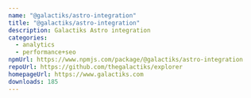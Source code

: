 ```yaml
---
name: "@galactiks/astro-integration"
title: "@galactiks/astro-integration"
description: Galactiks Astro integration
categories:
  - analytics
  - performance+seo
npmUrl: https://www.npmjs.com/package/@galactiks/astro-integration
repoUrl: https://github.com/thegalactiks/explorer
homepageUrl: https://www.galactiks.com
downloads: 185
---
```

